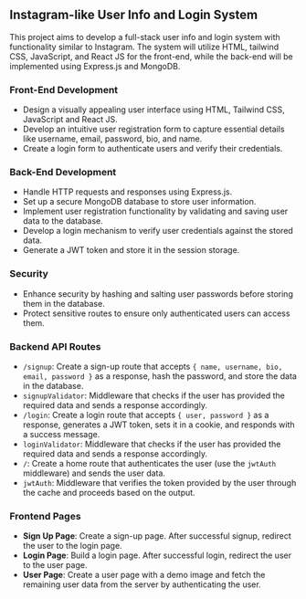 ## Instagram-like User Info and Login System

This project aims to develop a full-stack user info and login system with functionality similar to Instagram. The system will utilize HTML, tailwind CSS, JavaScript, and React JS for the front-end, while the back-end will be implemented using Express.js and MongoDB.

### Front-End Development

- Design a visually appealing user interface using HTML, Tailwind CSS, JavaScript and React JS.
- Develop an intuitive user registration form to capture essential details like username, email, password, bio, and name.
- Create a login form to authenticate users and verify their credentials.

### Back-End Development

- Handle HTTP requests and responses using Express.js.
- Set up a secure MongoDB database to store user information.
- Implement user registration functionality by validating and saving user data to the database.
- Develop a login mechanism to verify user credentials against the stored data.
- Generate a JWT token and store it in the session storage.

### Security

- Enhance security by hashing and salting user passwords before storing them in the database.
- Protect sensitive routes to ensure only authenticated users can access them.

### Backend API Routes

- `/signup`: Create a sign-up route that accepts `{ name, username, bio, email, password }` as a response, hash the password, and store the data in the database.
- `signupValidator`: Middleware that checks if the user has provided the required data and sends a response accordingly.
- `/login`: Create a login route that accepts `{ user, password }` as a response, generates a JWT token, sets it in a cookie, and responds with a success message.
- `loginValidator`: Middleware that checks if the user has provided the required data and sends a response accordingly.
- `/`: Create a home route that authenticates the user (use the `jwtAuth` middleware) and sends the user data.
- `jwtAuth`: Middleware that verifies the token provided by the user through the cache and proceeds based on the output.

### Frontend Pages

- **Sign Up Page**: Create a sign-up page. After successful signup, redirect the user to the login page.
- **Login Page**: Build a login page. After successful login, redirect the user to the user page.
- **User Page**: Create a user page with a demo image and fetch the remaining user data from the server by authenticating the user.
